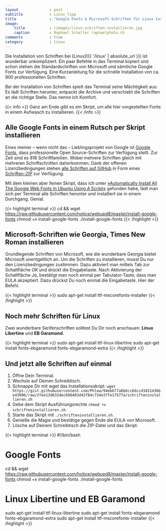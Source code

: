 ```yaml
---
layout              : post
subtitle            : Linux Tipp
title               : "Google Fonts & Microsoft-Schriften für Linux installieren"
image:
    title           : /images/linux-schriften-installieren.jpg
    caption         : Raphael Schaller raphaelphoto.ch
comments            : true
category            : linux
---
```

Die Installation von Schriften bei [Linux]({{ '/linux' | absolute_url }}) ist wunderbar unkompliziert. Ein paar Befehle in das Terminal kopiert und schon stehen die Standardschriften von Microsoft und sämtliche Google Fonts zur Verfügung. Eine Kurzanleitung für die schnelle Installation von ca. 900 professionellen Schriften.
<!-- readmore -->

Bei der Installation von Schriften spielt das Terminal seine Mächtigkeit aus: Es lädt Schriften herunter, entpackt die Archive und verschiebt die Schriften an die richtige Stelle. Das nenne ich Komfort.

{{< info >}}
Ganz am Ende gibt es ein Skript, um alle hier vorgestellten Fonts in einem Aufwasch zu installieren.
{{< /info >}}

## Alle Google Fonts in einem Rutsch per Skript installieren

Eines meiner – wenn nicht das – Lieblingsprojekt von Google ist [Google Fonts](https://fonts.google.com/), dass professionelle Open Source-Schriften zur Verfügung stellt. Zur Zeit sind es 818 Schriftfamilien. Wobei mehrere Schriften gleich mit mehreren Schriftschnitten daherkommen. Dank der offenen Lizenzbedingungen stehen [alle Schriften auf GitHub](https://github.com/google/fonts) in Form eines [Schriften-ZIP](https://github.com/google/fonts/archive/master.zip) zur Verfügung.

Mit dem kleinen aber feinen Skript, dass ich unter [»Automatically Install All The Google Web Fonts In Ubuntu Using A Script«](http://www.webupd8.org/2011/01/automatically-install-all-google-web.html) gefunden habe, lädt man sich per Terminal alle Schriften herunter und installiert sie in einem Durchgang. Genial.

{{< highlight terminal >}}
cd && wget https://raw.githubusercontent.com/hotice/webupd8/master/install-google-fonts
chmod +x install-google-fonts
./install-google-fonts
{{< /highlight >}}

## Microsoft-Schriften wie Georgia, Times New Roman installieren

Grundlegende Schriften von Microsoft, wie die wunderbare Georgia bietet Microsoft unentgeltlich an. Um die Schriften zu installieren, musst Du nur den Lizenzbedingungen zustimmen. Dazu aktiviert man mittels Tab zur Schaltfläche _OK_ und drückt die Eingabetaste. Nach Aktivierung der Schaltfläche _Ja_, bestätigt man noch einmal per Tabulator-Taste, dass man EULA akzeptiert. Dazu drückst Du noch einmal die Eingabetaste. Hier der Befehl.

{{< highlight terminal >}}
sudo apt-get install ttf-mscorefonts-installer
{{< /highlight >}}

## Noch mehr Schriften für Linux

Zwei wunderbare Serifenschriften solltest Du Dir noch anschauen: **Linux Libertine** und **EB Garamond**.

{{< highlight terminal >}}
sudo apt-get install ttf-linux-libertine
sudo apt-get install fonts-ebgaramond fonts-ebgaramond-extra
{{< /highlight >}}

## Und jetzt alle Schriften auf einmal

1. Öffne Dein Terminal.
2. Wechsle auf Deinen Schreibtisch.
3. Schnappe Dir mit wget das Installationsskript: `wget https://gist.githubusercontent.com/Phlow/94ebb77a6b6cc6dccd3451436be43096/raw/2fee13d632dec696483d42f84c734e37fe17577a/schrifteninstallieren.sh`
4. Gebe dem Skript Ausführungsrechte `chmod +x schrifteninstallieren.sh`.
5. Starte das Skript mit `./schrifteninstallieren.sh`.
6. Genieße die Magie und bestätige gegen Ende die EULA von Microsoft.
7. Lösche auf Deinem Schreibtisch die ZIP-Datei und das Skript.

{{< highlight terminal >}}
#!/bin/bash
# Google Fonts
cd && wget https://raw.githubusercontent.com/hotice/webupd8/master/install-google-fonts
chmod +x install-google-fonts
./install-google-fonts
# Linux Libertine und EB Garamond
sudo apt-get install ttf-linux-libertine
sudo apt-get install fonts-ebgaramond fonts-ebgaramond-extra
sudo apt-get install ttf-mscorefonts-installer
{{< /highlight >}}
